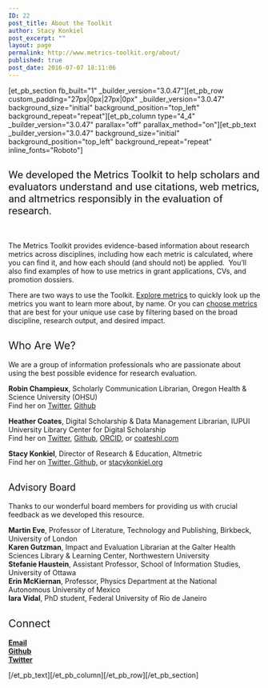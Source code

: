```yaml
---
ID: 22
post_title: About the Toolkit
author: Stacy Konkiel
post_excerpt: ""
layout: page
permalink: http://www.metrics-toolkit.org/about/
published: true
post_date: 2016-07-07 18:11:06
---
```

[et_pb_section fb_built="1" _builder_version="3.0.47"][et_pb_row custom_padding="27px|0px|27px|0px" _builder_version="3.0.47" background_size="initial" background_position="top_left" background_repeat="repeat"][et_pb_column type="4_4" _builder_version="3.0.47" parallax="off" parallax_method="on"][et_pb_text _builder_version="3.0.47" background_size="initial" background_position="top_left" background_repeat="repeat" inline_fonts="Roboto"]<h2><span style="font-family: Roboto; font-weight: normal;">We developed the Metrics Toolkit to help scholars and evaluators understand and use citations, web metrics, and altmetrics responsibly in the evaluation of research.</span></h2>
<p>&nbsp;</p>
<p><span style="font-weight: 400;">The Metrics Toolkit provides evidence-based information about research metrics across disciplines, including how each metric is calculated, where you can find it, and how each should (and should not) be applied. &nbsp;You&rsquo;ll also find examples of how to use metrics in grant applications, CVs, and promotion dossiers.</span></p>
<p><span style="font-weight: 400;">There are two ways to use the Toolkit. <a href="http://metrics-toolkit.org/explore-metrics">Explore metrics</a> to quickly look up the metrics you want to learn more about, by name. Or you can&nbsp;<a href="http://metrics-toolkit.org/choose-metrics/">choose metrics</a> that are best for your unique use case by filtering based on the broad discipline, research output, and desired impact.</span></p>
<h2><span style="font-weight: normal;">Who Are We?</span></h2>
<p><span style="font-weight: 400;">We are a group of information professionals who are passionate about using the best possible evidence for research evaluation.</span></p>
<p><span style="font-weight: 400;"><strong>Robin Champieux</strong>, Scholarly Communication Librarian, Oregon Health &amp; Science University (OHSU)<br /> Find her on <a href="https://twitter.com/rchampieux">Twitter</a>, <a href="https://github.com/rchampieux">Github</a></span></p>
<p><span style="font-weight: 400;"><strong>Heather Coates</strong>, Digital Scholarship &amp; Data Management Librarian, IUPUI University Library Center for Digital Scholarship<br /> Find her on <a href="https://twitter.com/iandpangurban">Twitter</a>, <a href="https://github.com/coateshl">Github</a>,&nbsp;</span><span style="font-weight: 400;"><a href="http://orcid.org/0000-0003-4290-6997">ORCID</a>, or&nbsp;</span><span style="font-weight: 400;"><a href="http://coateshl.com/">coateshl.com</a></span></p>
<p><span style="font-weight: 400;"><strong>Stacy Konkiel</strong>, Director of Research &amp; Education, Altmetric<br /> Find her on&nbsp;</span><a href="http://twitter.com/skonkiel"><span style="font-weight: 400;">Twitter,&nbsp;</span></a><a href="https://github.com/skonkiel/"><span style="font-weight: 400;">Github,</span></a> or&nbsp;<span style="font-weight: 400;"><a href="http://stacykonkiel.org">stacykonkiel.org</a></span></p>
<h2><span style="font-size: 20px; font-weight: normal; font-family: Roboto;">Advisory Board</span></h2>
<p><span style="font-weight: 400;">Thanks to our wonderful board members for providing us with crucial feedback as we developed this resource.</span></p>
<p><span style="font-weight: 400;"><strong>Martin Eve</strong>, Professor of Literature, Technology and Publishing, Birkbeck, University of London</span><span style="font-weight: 400;"><br /> </span><span style="font-weight: 400;"><strong>Karen Gutzman</strong>, Impact and Evaluation Librarian at the Galter Health Sciences Library &amp; Learning Center, Northwestern University</span><span style="font-weight: 400;"><br /> </span><span style="font-weight: 400;"><strong>Stefanie Haustein</strong>, Assistant Professor, School of Information Studies, University of Ottawa<br /> </span><span style="font-weight: 400;"><strong>Erin McKiernan</strong>, Professor, Physics Department at the National Autonomous University of Mexico<br /> </span><span style="font-weight: 400;"><strong>Iara Vidal</strong>, PhD student, Federal University of Rio de Janeiro</span></p>
<h2><span style="font-weight: normal;">Connect</span><span style="font-family: Roboto;">&nbsp;</span></h2>
<p><span style="font-weight: 400;"><a href="mailto:metricstoolkit@gmail.com"><strong>Email</strong><br /> </a></span><strong><a href="https://github.com/Metrics-Toolkit/Metrics-Toolkit">Github</a></strong><br /> <strong><a href="https://twitter.com/Metrics_Toolkit">Twitter</a></strong></p>[/et_pb_text][/et_pb_column][/et_pb_row][/et_pb_section]